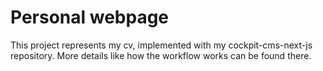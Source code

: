 # Personal webpage

This project represents my cv, implemented with my cockpit-cms-next-js repository. More details like how the workflow works can be found there.
